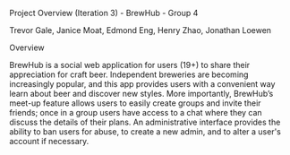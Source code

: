 Project Overview (Iteration 3) - BrewHub - Group 4

Trevor Gale, Janice Moat, Edmond Eng, Henry Zhao, Jonathan Loewen

Overview

BrewHub is a social web application for users (19+) to share their appreciation
for craft beer. Independent breweries are becoming increasingly popular, and
this app provides users with a convenient way learn about beer and discover new
styles. More importantly, BrewHub’s meet-up feature allows users to easily create
groups and invite their friends; once in a group users have access to a chat
where they can discuss the details of their plans. An administrative interface
provides the ability to ban users for abuse, to create a new admin, and to alter
a user's account if necessary.
